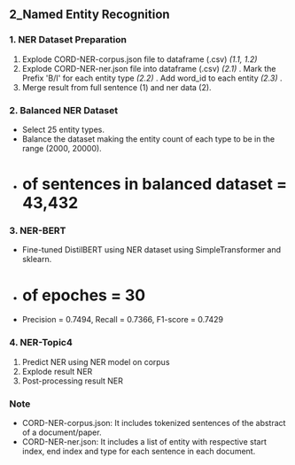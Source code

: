## 2_Named Entity Recognition

### 1. NER Dataset Preparation
1) Explode CORD-NER-corpus.json file to dataframe (.csv)  <i> (1.1, 1.2) </i>
2) Explode CORD-NER-ner.json file into dataframe (.csv) <i> (2.1) </i>. Mark the Prefix 'B/I' for each entity type <i> (2.2) </i>. Add word_id to each entity <i> (2.3) </i>.
3) Merge result from full sentence (1) and ner data (2). 

### 2. Balanced NER Dataset
- Select 25 entity types. 
- Balance the dataset making the entity count of each type to be in the range (2000, 20000).
- # of sentences in balanced dataset = 43,432

### 3. NER-BERT
- Fine-tuned DistilBERT using NER dataset using SimpleTransformer and sklearn. 
- # of epoches = 30
- Precision = 0.7494, Recall = 0.7366, F1-score = 0.7429

### 4. NER-Topic4
1) Predict NER using NER model on corpus
2) Explode result NER
3) Post-processing result NER

### Note
- CORD-NER-corpus.json: It includes tokenized sentences of the abstract of a document/paper.
- CORD-NER-ner.json: It includes a list of entity with respective start index, end index and type for each sentence in each document. 
